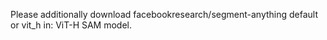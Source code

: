 Please additionally download facebookresearch/segment-anything
default or vit_h in: ViT-H SAM model.
